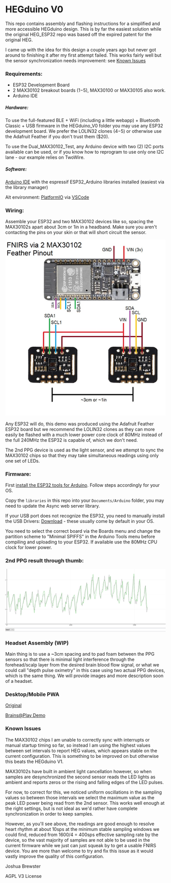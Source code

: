 # HEGduino V0

This repo contains assembly and flashing instructions for a simplified and more accessible HEGduino design. This is by far the easiest solution while the original HEG_ESP32 repo was based off the expired patent for the original HEG. 

I came up with the idea for this design a couple years ago but never got around to finishing it after my first attempt failed. This works fairly well but the sensor synchronization needs improvement: see [Known Issues](#known-issues)

### Requirements:

- ESP32 Development Board
- 2 MAX30102 breakout boards ($1-$5), MAX30100 or MAX30105 also work.
- Arduino IDE

##### Hardware:

To use the full-featured BLE + WiFi (including a little webapp) + Bluetooth Classic + USB firmware in the HEGduino_V0 folder you may use any ESP32 development board. We prefer the LOLIN32 clones ($4-$5) or otherwise use the Adafruit Feather if you don't trust them ($20).

To use the Dual_MAX30102_Test, any Arduino device with two (2) I2C ports available can be used, or if you know how to reprogram to use only one I2C lane - our example relies on TwoWire.

##### Software: 

[Arduino IDE](https://www.arduino.cc/en/Main/Software) with the espressif ESP32_Arduino libraries installed (easiest via the library manager)

Alt environment: [PlatformIO](https://platformio.org/) via [VSCode](https://code.visualstudio.com/)

### Wiring:

Assemble your ESP32 and two MAX30102 devices like so, spacing the MAX30102s apart about 3cm or 1in in a headband. Make sure you aren't contacting the pins on your skin or that will short circuit the sensor.

![wiring](./wiring.jpg)

Any ESP32 will do, this demo was produced using the Adafruit Feather ESP32 board but we recommend the LOLIN32 clones as they can more easily be flashed with a much lower power core clock of 80MHz instead of the full 240MHz the ESP32 is capable of, which we don't need.

The 2nd PPG device is used as the light sensor, and we attempt to sync the MAX30102 chips so that they may take simultaneous readings using only one set of LEDs. 

### Firmware: 

First [install the ESP32 tools for Arduino](https://docs.espressif.com/projects/arduino-esp32/en/latest/installing.html).
Follow steps accordingly for your OS. 

Copy the `libraries` in this repo into your `Documents/Arduino` folder, you may need to update the Async web server library.

If your USB port does not recognize the ESP32, you need to manually install the USB Drivers: [Download](https://www.silabs.com/products/development-tools/software/usb-to-uart-bridge-vcp-drivers) - these usually come by default in your OS.

You need to select the correct board via the Boards menu and change the partition scheme to "Minimal SPIFFS" in the Arduino Tools menu before compiling and uploading to your ESP32. If available use the 80MHz CPU clock for lower power.

### 2nd PPG result through thumb:

![ppg2](./ppg2results.png)

### Headset Assembly (WIP)

Main thing is to use a ~3cm spacing and to pad foam between the PPG sensors so that there is minimal light interference through the forehead/scalp layer from the desired brain blood flow signal, or what we could call "depth pulse oximetry" in this case using two actual PPG devices, which is the same thing. We will provide images and more description soon of a headset.

### Desktop/Mobile PWA

[Original](https://hegalomania.netlify.app)

[Brains@Play Demo](https://app.brainsatplay.com)

### Known Issues

The MAX30102 chips I am unable to correctly sync with interrupts or manual startup timing so far, so instead I am using the highest values between set intervals to report HEG values, which appears stable on the current configuration. This is something to be improved on but otherwise this beats the HEGduino V1.

MAX30102s have built in ambient light cancellation however, so when samples are desynchronized the second sensor reads the LED lights as ambient and reports zeros or the rising and falling edges of the LED pulses.

For now, to correct for this, we noticed uniform oscillations in the sampling values so between those intervals we select the maximum value as the peak LED power being read from the 2nd sensor. This works well enough at the right settings, but is not ideal as we'd rather have complete synchronization in order to keep samples. 

However, as you'll see above, the readings are good enough to resolve heart rhythm at about 10sps at the minimum stable sampling windows we could find, reduced from 1600/4 = 400sps effective sampling rate by the device, so the vast majority of samples are not able to be used in the current firmware while we just can just squeak by to get a usable FNIRS device. You are more than welcome to try and fix this issue as it would vastly improve the quality of this configuration.


Joshua Brewster

AGPL V3 License
